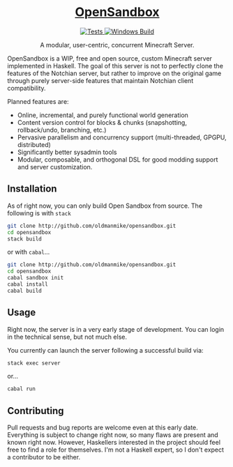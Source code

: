 <h1 align="center">
  <a href="https://github.com/oldmanmike/opensandbox">
    OpenSandbox
  </a>
</h1>

<p align="center">
  <a href="https://travis-ci.org/oldmanmike/opensandbox">
    <img alt="Tests"
      src="https://img.shields.io/travis/oldmanmike/opensandbox.svg?style=flat-square">
  </a>
  <a href="https://ci.appveyor.com/project/oldmanmike/opensandbox">
    <img alt="Windows Build"
      src="https://ci.appveyor.com/api/projects/status/ox9dg4awdh09wih1">
  </a>
  <a href="https://github.com/oldmanmike/opensandbox/blob/master/LICENSE"
    <img alt="License"
      src="https://img.shields.io/badge/license-GPL--3-brightgreen.svg?style=flat-square">
  </a>
</p>

<p align="center">
  A modular, user-centric, concurrent Minecraft Server.
</p>

OpenSandbox is a WIP, free and open source, custom Minecraft server implemented in Haskell.
The goal of this server is not to perfectly clone the features of the Notchian server, but rather to improve on the original game through purely server-side features that maintain Notchian client compatibility.

Planned features are:
* Online, incremental, and purely functional world generation
* Content version control for blocks & chunks (snapshotting, rollback/undo, branching, etc.)
* Pervasive parallelism and concurrency support (multi-threaded, GPGPU, distributed)
* Significantly better sysadmin tools
* Modular, composable, and orthogonal DSL for good modding support and server customization.

## Installation

As of right now, you can only build Open Sandbox from source.
The following is with `stack`
```bash
git clone http://github.com/oldmanmike/opensandbox.git
cd opensandbox
stack build
```

or with `cabal`...

```bash
git clone http://github.com/oldmanmike/opensandbox.git
cd opensandbox
cabal sandbox init
cabal install
cabal build
```

## Usage

Right now, the server is in a very early stage of development. You can login in the technical sense, but not much else.

You currently can launch the server following a successful build via:
```bash
stack exec server
```

or...

```bash
cabal run
```

## Contributing

Pull requests and bug reports are welcome even at this early date. Everything is subject to change right now, so many flaws are present and known right now. However, Haskellers interested in the project should feel free to find a role for themselves. I'm not a Haskell expert, so I don't expect a contributor to be either.

